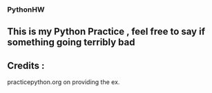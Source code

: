 ### PythonHW

## This is my Python Practice , feel free to say if something going terribly bad
## Credits :
practicepython.org on providing the ex.
